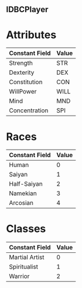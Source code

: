 ## IDBCPlayer

# Attributes
Constant Field | Value
------- | ------------- 
Strength | STR
Dexterity | DEX
Constitution | CON
WillPower | WILL
Mind | MND
Concentration | SPI

# Races
Constant Field | Value
------- | ------------- 
Human | 0
Saiyan | 1
Half-Saiyan | 2
Namekian | 3
Arcosian | 4

# Classes

Constant Field | Value
------- | ------------- 
Martial Artist | 0 
Spiritualist | 1
Warrior | 2
